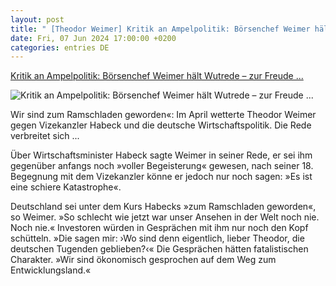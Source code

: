```yaml
---
layout: post
title: " [Theodor Weimer] Kritik an Ampelpolitik: Börsenchef Weimer hält Wutrede – zur Freude ..."
date: Fri, 07 Jun 2024 17:00:00 +0200
categories: entries DE
---
```

[Kritik an Ampelpolitik: Börsenchef Weimer hält Wutrede – zur Freude ...](https://www.spiegel.de/wirtschaft/theodor-weimer-boersenchef-haelt-wutrede-zur-freude-der-afd-a-458835b4-306c-472c-bc9b-cc699be449ac)

![Kritik an Ampelpolitik: Börsenchef Weimer hält Wutrede – zur Freude ...](https://cdn.prod.www.spiegel.de/images/f697ea5a-0001-0004-0000-000000954872_w1200_r1.778_fpx54.1_fpy46.98.jpg)

Wir sind zum Ramschladen geworden«: Im April wetterte Theodor Weimer gegen Vizekanzler Habeck und die deutsche Wirtschaftspolitik. Die Rede verbreitet sich ...

Über Wirtschaftsminister Habeck sagte Weimer in seiner Rede, er sei ihm gegenüber anfangs noch »voller Begeisterung« gewesen, nach seiner 18. Begegnung mit dem Vizekanzler könne er jedoch nur noch sagen: »Es ist eine schiere Katastrophe«.

Deutschland sei unter dem Kurs Habecks »zum Ramschladen geworden«, so Weimer. »So schlecht wie jetzt war unser Ansehen in der Welt noch nie. Noch nie.« Investoren würden in Gesprächen mit ihm nur noch den Kopf schütteln. »Die sagen mir: ›Wo sind denn eigentlich, lieber Theodor, die deutschen Tugenden geblieben?‹« Die Gesprächen hätten fatalistischen Charakter. »Wir sind ökonomisch gesprochen auf dem Weg zum Entwicklungsland.«

